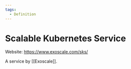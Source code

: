 ```yaml
---
tags:
  - Definition
---
```


# Scalable Kubernetes Service

Website: <https://www.exoscale.com/sks/>

A service by [[Exoscale]].
